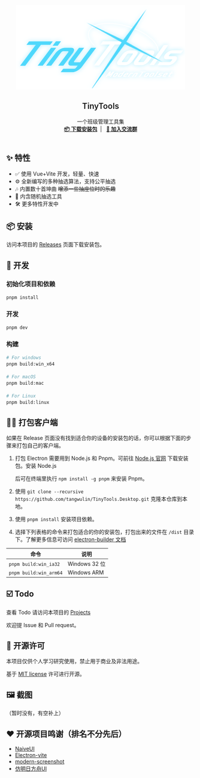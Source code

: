 <br />
<p style="text-align: center;">
<a href="https://github.com/tangwulin/TinyTools.Desktop" target="blank">
    <img src="logo.png" alt="Logo" style="height: 16em">
  </a>
  <h2 style="text-align: center;font-weight: 600">TinyTools</h2>

  <p style="text-align: center;">
    一个班级管理工具集
    <br />
    <a href="#%EF%B8%8F-安装" target="blank"><strong>📦️ 下载安装包</strong></a>&nbsp;&nbsp;|&nbsp;&nbsp;
    <a href="https://qm.qq.com/cgi-bin/qm/qr?k=uzG7G5F3KZHdTiM4iLhpu-75XjFDHLLp&jump_from=webapi&authKey=buoIUVnbAl04s8AdlaApJAV94ZjnU12GwPz7M0iEPrNe6UXchAAIIJ37VSguYBIk" target="blank"><strong>💬 加入交流群</strong></a>
    <br />
    <br />
  </p>

## ✨ 特性

[//]: # (- ✈️ 使用WebWorker处理数据，拒绝慢、卡 ~~（当然要是你的机器太差也没办法）~~)
- ✅ 使用 Vue+Vite 开发，轻量、快速
- ⚙️ 全新编写的多种抽选算法，支持公平抽选
- 🎶 内置数十首坤曲 ~~增添一些抽座位时的乐趣~~
- 📃 内含随机抽选工具
- 🛠  更多特性开发中

## 📦️ 安装

[//]: # (Tauri 版本目前仅支持 Windows。（有谁要ubuntu和macos的可以发个issue&#41;)

[//]: # ()
[//]: # (已知Bug：无法拖动座位（这个锅是Webview2的，我不背）)

访问本项目的 [Releases](https://github.com/tangwulin/TinyTools.Desktop/releases)
页面下载安装包。

## 🔧 开发
### 初始化项目和依赖

```sh
pnpm install
```

### 开发

```sh
pnpm dev
```

### 构建

```bash
# For windows
pnpm build:win_x64

# For macOS
pnpm build:mac

# For Linux
pnpm build:linux
```

## 👷‍♂️ 打包客户端


如果在 Release 页面没有找到适合你的设备的安装包的话，你可以根据下面的步骤来打包自己的客户端。


1. 打包 Electron 需要用到 Node.js 和 Pnpm。可前往 [Node.js 官网](https://nodejs.org/zh-cn/) 下载安装包。安装 Node.js

   后可在终端里执行 `npm install -g pnpm` 来安装 Pnpm。


2. 使用 `git clone --recursive https://github.com/tangwulin/TinyTools.Desktop.git` 克隆本仓库到本地。


3. 使用 `pnpm install` 安装项目依赖。

4. 选择下列表格的命令来打包适合的你的安装包，打包出来的文件在 `/dist` 目录下。了解更多信息可访问 [electron-builder 文档](https://www.electron.build/cli)

| 命令                                       | 说明                      |
| ------------------------------------------ | ------------------------- |
| `pnpm build:win_ia32`  | Windows 32 位             |
| `pnpm build:win_arm64` | Windows ARM               |


## ☑️ Todo

查看 Todo 请访问本项目的 [Projects](https://github.com/tangwulin/TinyTools.Desktop/projects/1)

欢迎提 Issue 和 Pull request。

## 📜 开源许可

本项目仅供个人学习研究使用，禁止用于商业及非法用途。

基于 [MIT license](https://opensource.org/licenses/MIT) 许可进行开源。

## 🖼️ 截图

（暂时没有，有空补上）

## ❤️ 开源项目鸣谢（排名不分先后）
- [NaiveUI](https://github.com/tusen-ai/naive-ui)
- [Electron-vite](https://github.com/alex8088/electron-vite)
- [modern-screenshot](https://github.com/qq15725/modern-screenshot)
- [仿明日方舟UI](https://github.com/lxchapu/arknights)
